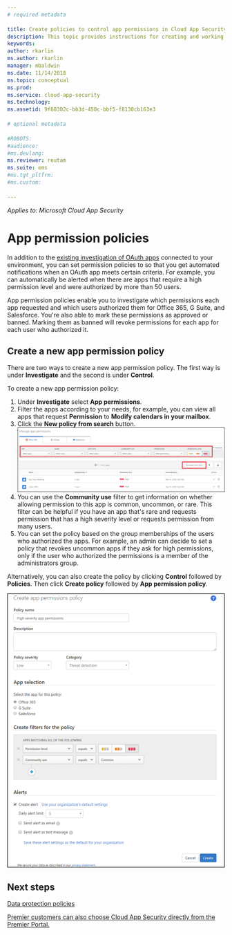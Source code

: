 ```yaml
---
# required metadata

title: Create policies to control app permissions in Cloud App Security | Microsoft Docs
description: This topic provides instructions for creating and working with app permission policies in Microsoft Cloud App Security.
keywords:
author: rkarlin
ms.author: rkarlin
manager: mbaldwin
ms.date: 11/14/2018
ms.topic: conceptual
ms.prod:
ms.service: cloud-app-security
ms.technology:
ms.assetid: 9f68302c-bb3d-450c-bbf5-f8130cb163e3

# optional metadata

#ROBOTS:
#audience:
#ms.devlang:
ms.reviewer: reutam
ms.suite: ems
#ms.tgt_pltfrm:
#ms.custom:

---
```

*Applies to: Microsoft Cloud App Security*


# App permission policies

In addition to the [existing investigation of OAuth apps](manage-app-permissions.md) connected to your environment, you can set permission policies to so that you get automated notifications when an OAuth app meets certain criteria. For example, you can automatically be alerted when there are apps that require a high permission level and were authorized by more than 50 users. 

App permission policies enable you to investigate which permissions each app requested and which users authorized them for Office 365, G Suite, and Salesforce. You're also able to mark these permissions as approved or banned. Marking them as banned will revoke permissions for each app for each user who authorized it. 

## Create a new app permission policy
There are two ways to create a new app permission policy. The first way is under **Investigate** and the second is under **Control**. 

To create a new app permission policy:

1. Under **Investigate** select **App permissions**.
2. Filter the apps according to your needs, for example, you can view all apps that request **Permission** to **Modify calendars in your mailbox**.
3. Click the **New policy from search** button. 
    ![new policy from search](./media/app-permissions-filter.png)
4. You can use the **Community use** filter to get information on whether allowing permission to this app is common, uncommon, or rare. This filter can be helpful if you have an app that's rare and requests permission that has a high severity level or requests permission from many users. 
5. You can set the policy based on the group memberships of the users who authorized the apps. For example, an admin can decide to set a policy that revokes uncommon apps if they ask for high permissions, only if the user who authorized the permissions is a member of the administrators group.

Alternatively, you can also create the policy by clicking **Control** followed by **Policies**. Then click **Create policy** followed by **App permission policy**.

  
   ![new app permissions policy](./media/app-permissions-policy.png)



  ## Next steps 
  [Data protection policies](data-protection-policies.md)   

[Premier customers can also choose Cloud App Security directly from the Premier Portal.](https://premier.microsoft.com/)  
  
  